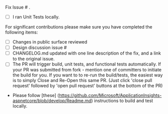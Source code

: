 Fix Issue # .
<Short description of the fix.>

- [ ] I ran Unit Tests locally.

For significant contributions please make sure you have completed the following items:

- [ ] Changes in public surface reviewed
- [ ] Design discussion issue #
- [ ] CHANGELOG.md updated with one line description of the fix, and a link to the original issue.
- [ ] The PR will trigger build, unit tests, and functional tests automatically. If your PR was submitted from fork - mention one of committers to initiate the build for you.
	  If you want to to re-run the build/tests, the easiest way is to simply Close and Re-Open this same PR. (Just click 'close pull request' followed by 'open pull request' buttons at the bottom of the PR)

- Please follow [these] (https://github.com/Microsoft/ApplicationInsights-aspnetcore/blob/develop/Readme.md) instructions to build and test locally.

